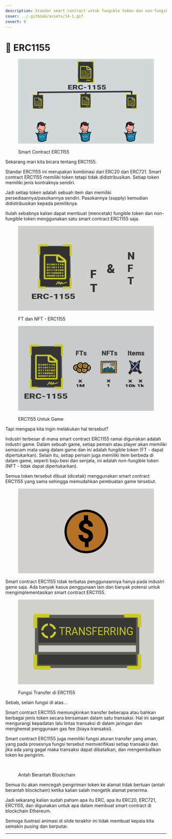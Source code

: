 ```yaml
---
description: Standar smart contract untuk fungible token dan non-fungible token...
cover: ../.gitbook/assets/14-1.gif
coverY: 0
---
```


# 📜 ERC1155

<figure><img src="../.gitbook/assets/34.gif" alt=""><figcaption><p>Smart Contract ERC1155</p></figcaption></figure>

Sekarang mari kita bicara tentang ERC1155.

Standar ERC1155 ini merupakan kombinasi dari ERC20 dan ERC721. Smart contract ERC1155 memiliki token tetapi tidak didistribusikan. Setiap token memiliki jenis kontraknya sendiri.

Jadi setiap token adalah sebuah item dan memiliki persediaannya/pasokannya sendiri. Pasokannya (supply) kemudian didistribusikan kepada pemiliknya.

Itulah sebabnya kalian dapat membuat (mencetak) fungible token dan non-fungible token menggunakan satu smart contract ERC1155 saja.

<figure><img src="../.gitbook/assets/35.gif" alt=""><figcaption><p>FT dan NFT - ERC1155</p></figcaption></figure>

<figure><img src="../.gitbook/assets/36.gif" alt=""><figcaption><p>ERC1155 Untuk Game</p></figcaption></figure>

Tapi mengapa kita ingin melakukan hal tersebut?

Industri terbesar di mana smart contract ERC1155 ramai digunakan adalah industri game. Dalam sebuah game, setiap pemain atau player akan memiliki semacam mata uang dalam game dan ini adalah fungible token (FT - dapat dipertukarkan). Selain itu, setiap pemain juga memiliki item berbeda di dalam game, seperti baju besi dan senjata, ini adalah non-fungible token (NFT - tidak dapat dipertukarkan).

Semua token tersebut dibuat (dicetak) menggunakan smart contract ERC1155 yang sama sehingga memudahkan pembuatan game tersebut.

<figure><img src="../.gitbook/assets/37.gif" alt=""><figcaption></figcaption></figure>

Smart contract ERC1155 tidak terbatas penggunaannya hanya pada industri game saja. Ada banyak kasus penggunaan lain dan banyak potensi untuk mengimplementasikan smart contract ERC1155.

<figure><img src="../.gitbook/assets/38.gif" alt=""><figcaption><p>Fungsi Transfer di ERC1155</p></figcaption></figure>

Sebab, selain fungsi di atas...

Smart contract ERC1155 memungkinkan transfer beberapa atau bahkan berbagai jenis token secara bersamaan dalam satu transaksi. Hal ini sangat mengurangi kepadatan lalu lintas transaksi di dalam jaringan dan menghemat penggunaan gas fee (biaya transaksi).

Smart contract ERC1155 juga memiliki fungsi aturan transfer yang aman, yang pada prosesnya fungsi tersebut  memverifikasi setiap transaksi dan jika ada yang gagal maka transaksi dapat dibatalkan, dan mengembalikan token ke pengirim.

<figure><img src="../.gitbook/assets/39.gif" alt=""><figcaption><p>Antah Berantah Blockchain</p></figcaption></figure>

Semua itu akan mencegah pengiriman token ke alamat tidak bertuan (antah berantah blockchain) ketika kalian salah mengetik alamat penerima.

Jadi sekarang kalian sudah paham apa itu ERC, apa itu ERC20, ERC721, ERC1155, dan digunakan untuk apa dalam membuat smart contract di blockchain Ethereum.

Semoga ilustrasi animasi di slide terakhir ini tidak membuat kepala kita semakin pusing dan berputar.

***
